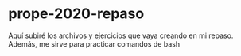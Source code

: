 # prope-2020-repaso
Aquí subiré los archivos y ejercicios que vaya creando en mi repaso. Además, me sirve para practicar comandos de bash
